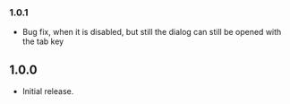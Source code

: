### 1.0.1

* Bug fix, when it is disabled, but still the dialog can still be opened with the tab key

## 1.0.0

* Initial release.